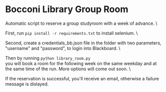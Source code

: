 # Bocconi Library Group Room
Automatic script to reserve a group studyroom with a week of advance. \

First, run `pip install -r requirements.txt` to install selenium. \

Second, create a credentials_bb.json file in the folder with two parameters, "username" and "password", to login into Blackboard. \

Then by running `python library_room.py` \
you will book a room for the following week on the same weekday and at the same time of the run. More options will come out soon. \

If the reservation is successful, you'll receive an email, otherwise a failure message is dislayed.
